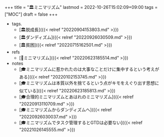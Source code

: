 +++
title = "🏛ミニマリズム"
lastmod = 2022-10-26T15:02:09+09:00
tags = ["MOC"]
draft = false
+++

-   tags.
    -   [🏛脱成長]({{< relref "20220904153803.md" >}})
    -   [🏛ダンディズム]({{< relref "20220926030509.md" >}})
    -   [🏛貧困]({{< relref "20220715162501.md" >}})
-   refs
    -   [📝ミニマリズム]({{< relref "20220623185514.md" >}})
-   notes
    -   [🎓ミニマリズムに惹かれたのは大事なことだけに集中するという考えがある]({{< relref "20220102153745.md" >}})
    -   [🎓ミニマリズムは本質以外を捨てるという点がキモをえぐり出す思想に似ている]({{< relref "20220623185813.md" >}})
    -   [🎓合理的ミニマリズムとあはれのミニマリズム]({{< relref "20220913110709.md" >}})
    -   [🎓ミニマリズムからダンディズムへ]({{< relref "20220926030037.md" >}})
    -   [🎓ミニマリズムでタスク管理するとGTDは必要ない]({{< relref "20221026145555.md" >}})
